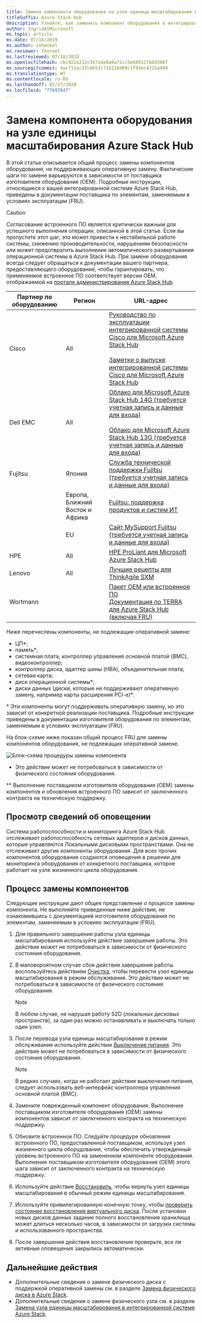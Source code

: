 ```yaml
---
title: Замена компонента оборудования на узле единицы масштабирования Azure Stack Hub
titleSuffix: Azure Stack Hub
description: Узнайте, как заменить компонент оборудования в интегрированной системе Azure Stack Hub.
author: IngridAtMicrosoft
ms.topic: article
ms.date: 07/18/2019
ms.author: inhenkel
ms.reviewer: thoroet
ms.lastreviewed: 07/18/2019
ms.openlocfilehash: cbc922a212c347a4e8a0a72cc5e609127b6d390f
ms.sourcegitcommit: 4ac711ec37c6653c71b126d09c1f93ec4215a489
ms.translationtype: HT
ms.contentlocale: ru-RU
ms.lasthandoff: 02/27/2020
ms.locfileid: "77697847"
---
```

# <a name="replace-a-hardware-component-on-an-azure-stack-hub-scale-unit-node"></a>Замена компонента оборудования на узле единицы масштабирования Azure Stack Hub

В этой статье описывается общий процесс замены компонентов оборудования, не поддерживающих оперативную замену. Фактические шаги по замене варьируются в зависимости от поставщика изготовителя оборудования (OEM). Подробные инструкции, относящиеся к вашей интегрированной системе Azure Stack Hub, приведены в документации поставщика по элементам, заменяемым в условиях эксплуатации (FRU).

> [!CAUTION]  
> Согласование встроенного ПО является критически важным для успешного выполнения операции, описанной в этой статье. Если вы пропустите этот шаг, это может привести к нестабильной работе системы, снижению производительности, нарушениям безопасности или может предотвратить выполнение автоматического развертывания операционной системы в Azure Stack Hub. При замене оборудования всегда следует обращаться к документации вашего партнера, предоставляющего оборудование, чтобы гарантировать, что применяемое встроенное ПО соответствует версии OEM, отображаемой на [портале администрирования Azure Stack Hub](azure-stack-updates.md).

| Партнер по оборудованию | Регион | URL-адрес |
|------------------|--------|-------------------------------------------------------------------------------------------------------------------------------------------------------------------------------------------------------------------------------------------------------------------------------------------------------------------------------------------|
| Cisco | All | [Руководство по эксплуатации интегрированной системы Cisco для Microsoft Azure Stack Hub](https://www.cisco.com/c/en/us/td/docs/unified_computing/ucs/azure-stack/b_Azure_Stack_Operations_Guide_4-0/b_Azure_Stack_Operations_Guide_4-0_chapter_00.html#concept_wks_t1q_wbb)<br><br>[Заметки о выпуске интегрированной системы Cisco для Microsoft Azure Stack Hub](https://www.cisco.com/c/en/us/support/servers-unified-computing/ucs-c-series-rack-mount-ucs-managed-server-software/products-release-notes-list.html) |
| Dell EMC | All | [Облако для Microsoft Azure Stack Hub 14G (требуется учетная запись и данные для входа)](https://support.emc.com/downloads/44615_Cloud-for-Microsoft-Azure-Stack-14G)<br><br>[Облако для Microsoft Azure Stack Hub 13G (требуется учетная запись и данные для входа)](https://support.emc.com/downloads/42238_Cloud-for-Microsoft-Azure-Stack-13G) |
| Fujitsu | Япония | [Служба технической поддержки Fujitsu (требуется учетная запись и данные для входа)](https://eservice.fujitsu.com/supportdesk-web/) |
|  | Европа, Ближний Восток и Африка | [Fujitsu: поддержка продуктов и систем ИТ](https://support.ts.fujitsu.com/IndexContact.asp?lng=COM&ln=no&LC=del) |
|  | EU | [Сайт MySupport Fujitsu (требуется учетная запись и данные для входа)](https://support.ts.fujitsu.com/IndexMySupport.asp) |
| HPE | All | [HPE ProLiant для Microsoft Azure Stack Hub](http://www.hpe.com/info/MASupdates) |
| Lenovo | All | [Лучшие рецепты для ThinkAgile SXM](https://datacentersupport.lenovo.com/us/en/solutions/ht505122)
| Wortmann |  | [Пакет OEM или встроенное ПО](https://aka.ms/AA6z600)<br>[Документация по TERRA для Azure Stack Hub (включая FRU)](https://aka.ms/aa6zktc)

Ниже перечислены компоненты, не подлежащие оперативной замене:

- ЦП*;
- память*;
- системная плата, контроллер управления основной платой (BMC), видеоконтроллер;
- контроллер диска, адаптер шины (HBA), объединительная плата;
- сетевая карта;
- диск операционной системы*;
- диски данных (диски, которые не поддерживают оперативную замену, например карты расширения PCI-e)*.

\* Эти компоненты могут поддерживать оперативную замену, но это зависит от конкретной реализации поставщика. Подробные инструкции приведены в документации изготовителя оборудования по элементам, заменяемым в условиях эксплуатации (FRU).

На блок-схеме ниже показан общий процесс FRU для замены компонентов оборудования, не подлежащих оперативной замене.

![Блок-схема процедуры замены компонента](media/azure-stack-replace-component/replacecomponentflow.PNG)

* Это действие может не потребоваться в зависимости от физического состояния оборудования.

** Выполнение поставщиком изготовителя оборудования (OEM) замены компонентов и обновления встроенного ПО зависит от заключенного контракта на техническую поддержку.

## <a name="review-alert-information"></a>Просмотр сведений об оповещении

Система работоспособности и мониторинга Azure Stack Hub отслеживает работоспособность сетевых адаптеров и дисков данных, которые управляются Локальными дисковыми пространствами. Она не отслеживает другие компоненты оборудования. Для всех прочих компонентов оборудования создаются оповещения в решении для мониторинга оборудования от конкретного поставщика, которое работает на узле жизненного цикла оборудования.  

## <a name="component-replacement-process"></a>Процесс замены компонентов

Следующие инструкции дают общее представление о процессе замены компонента. Не выполняйте приведенные ниже действия, не ознакомившись с документацией изготовителя оборудования по элементам, заменяемым в условиях эксплуатации (FRU).

1. Для правильного завершения работы узла единицы масштабирования используйте действие завершения работы. Это действие может не потребоваться в зависимости от физического состояния оборудования.

2. В маловероятном случае сбоя действия завершения работы воспользуйтесь действием [Очистка](azure-stack-node-actions.md#drain), чтобы перевести узел единицы масштабирования в режим обслуживания. Это действие может не потребоваться в зависимости от физического состояния оборудования.

   > [!NOTE]  
   > В любом случае, не нарушая работу S2D (локальных дисковых пространств), за один раз можно останавливать и выключать только один узел.

3. После перевода узла единицы масштабирования в режим обслуживания используйте действие [Выключение питания](azure-stack-node-actions.md#scale-unit-node-actions). Это действие может не потребоваться в зависимости от физического состояния оборудования.

   > [!NOTE]  
   > В редких случаях, когда не работает действие выключения питания, следует использовать веб-интерфейс контроллера управления основной платой (BMC).

4. Замените поврежденный компонент оборудования. Выполнение поставщиком изготовителя оборудования (OEM) замены компонентов зависит от заключенного контракта на техническую поддержку.  
5. Обновите встроенное ПО. Следуйте процедуре обновления встроенного ПО, предоставленной поставщиком, используя узел жизненного цикла оборудования, чтобы обеспечить утвержденный уровень встроенного ПО на замененном компоненте оборудования. Выполнение поставщиком изготовителя оборудования (OEM) этого шага зависит от заключенного контракта на техническую поддержку.  
6. Используйте действие [Восстановить](azure-stack-node-actions.md#scale-unit-node-actions), чтобы вернуть узел единицы масштабирования в обычный режим единицы масштабирования.
7. Используйте привилегированную конечную точку, чтобы [проверить состояние восстановления виртуального диска](azure-stack-replace-disk.md#check-the-status-of-virtual-disk-repair-using-the-privileged-endpoint). После установки новых дисков данных задание полного восстановления хранилища может длиться несколько часов, в зависимости от загрузки системы и использованного пространства.
8. После завершения действия восстановления проверьте, все ли активные оповещения закрылись автоматически.

## <a name="next-steps"></a>Дальнейшие действия

- Дополнительные сведения о замене физического диска с поддержкой оперативной замены см. в разделе [Замена физического диска в Azure Stack](azure-stack-replace-disk.md).
- Дополнительные сведения о замене физического узла см. в разделе [Замена узла единицы масштабирования в интегрированной системе Azure Stack](azure-stack-replace-node.md).
